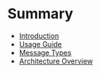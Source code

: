 # Summary

- [Introduction](introduction.md)
- [Usage Guide](usage.md)
- [Message Types](types.md)
- [Architecture Overview](architecture.md)